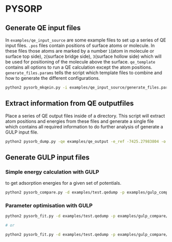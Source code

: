 # PYSORP

## Generate QE input files

In `examples/qe_input_source` are some example files to set up a series of QE input files. 
`.pos` files contain positions of surface atoms or molecule. In these files those atoms are marked
by a number `1`(atom in molecule or surface top side), `2`(surface bridge side), `3`(surface hollow side) which will be used for positioning of the molecule above the surface.
`qe_template` contains all options to run a QE calculation except the atom positions.
`generate_files.params` tells the script which template files to combine and how to generate 
the different configurations.

```bash
python2 pysorb_mkqein.py -i examples/qe_input_source/generate_files.params -o examples/qe_input_generated
```



## Extract information from QE outputfiles
Place a series of QE output files inside of a directory. This script will extract atom positions
and energies from these files and generate a single file which contains all required information to
do further analysis of generate a GULP input file.

```bash
python2 pysorb_dump.py -qe examples/qe_output -e_ref -7425.27983804 -o examples/test.qedump
```

## Generate GULP input files

### Simple energy calculation with GULP
to get adsorption energies for a given set of potentials.
```bash
python2 pysorb_compare.py -d examples/test.qedump -p examples/gulp_compare/model1.param -o examples/compare_run.gin
``` 

### Parameter optimisation with GULP

```bash
python2 pysorb_fit.py -d examples/test.qedump -p examples/gulp_compare/model1.param -o examples/fit_run.gin

# or

python2 pysorb_fit.py -d examples/test.qedump -p examples/gulp_compare/model1.param -o examples/fit_run.gin -w -t 310
```